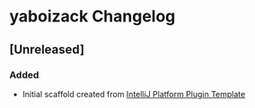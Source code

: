 <!-- Keep a Changelog guide -> https://keepachangelog.com -->

# yaboizack Changelog

## [Unreleased]
### Added
- Initial scaffold created from [IntelliJ Platform Plugin Template](https://github.com/JetBrains/intellij-platform-plugin-template)
